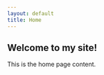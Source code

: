 ```yaml
---
layout: default
title: Home
---
```


<h2>Welcome to my site!</h2>
<p>This is the home page content.</p>
